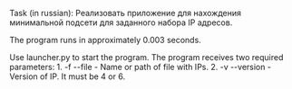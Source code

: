 Task (in russian):
    Реализовать приложение для нахождения минимальной подсети для заданного 
    набора IP адресов.

The program runs in approximately 0.003 seconds.

Use launcher.py to start the program.
The program receives two required parameters:
    1. -f --file - Name or path of file with IPs.
    2. -v --version - Version of IP. It must be 4 or 6.